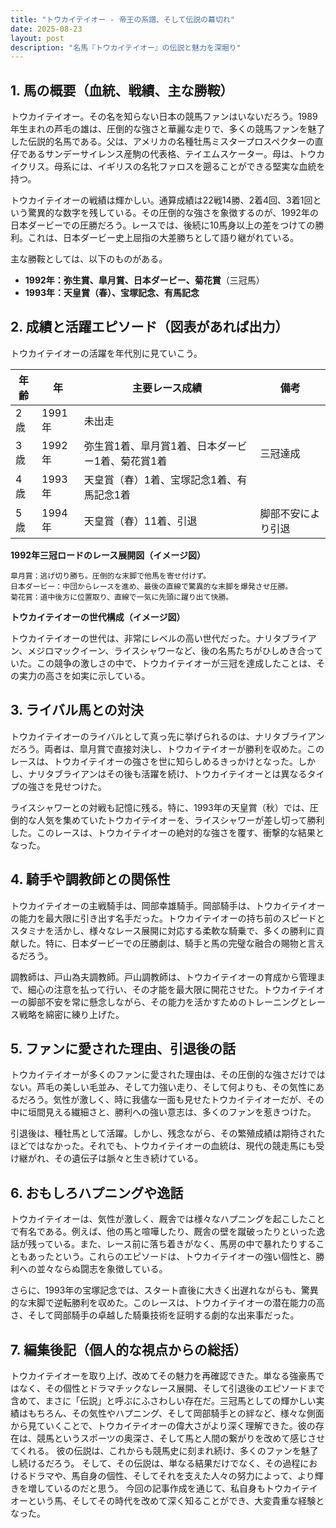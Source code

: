 ```yaml
---
title: "トウカイテイオー - 帝王の系譜、そして伝説の幕切れ"
date: 2025-08-23
layout: post
description: "名馬『トウカイテイオー』の伝説と魅力を深堀り"
---
```


## 1. 馬の概要（血統、戦績、主な勝鞍）

トウカイテイオー。その名を知らない日本の競馬ファンはいないだろう。1989年生まれの芦毛の雄は、圧倒的な強さと華麗な走りで、多くの競馬ファンを魅了した伝説的名馬である。父は、アメリカの名種牡馬ミスタープロスペクターの直仔であるサンデーサイレンス産駒の代表格、テイエムスケーター。母は、トウカイクリス。母系には、イギリスの名牝ファロスを遡ることができる堅実な血統を持つ。

トウカイテイオーの戦績は輝かしい。通算成績は22戦14勝、2着4回、3着1回という驚異的な数字を残している。その圧倒的な強さを象徴するのが、1992年の日本ダービーでの圧勝だろう。レースでは、後続に10馬身以上の差をつけての勝利。これは、日本ダービー史上屈指の大差勝ちとして語り継がれている。

主な勝鞍としては、以下のものがある。

* **1992年：弥生賞、皐月賞、日本ダービー、菊花賞**（三冠馬）
* **1993年：天皇賞（春）、宝塚記念、有馬記念**


## 2. 成績と活躍エピソード（図表があれば出力）

トウカイテイオーの活躍を年代別に見ていこう。

| 年齢 | 年 | 主要レース成績 | 備考 |
|---|---|---|---|
| 2歳 | 1991年 |  未出走 |  |
| 3歳 | 1992年 | 弥生賞1着、皐月賞1着、日本ダービー1着、菊花賞1着 | 三冠達成 |
| 4歳 | 1993年 | 天皇賞（春）1着、宝塚記念1着、有馬記念1着 |  |
| 5歳 | 1994年 |  天皇賞（春）11着、引退 |  脚部不安により引退 |


**1992年三冠ロードのレース展開図（イメージ図）**

```
皐月賞：逃げ切り勝ち。圧倒的な末脚で他馬を寄せ付けず。
日本ダービー：中団からレースを進め、最後の直線で驚異的な末脚を爆発させ圧勝。
菊花賞：道中後方に位置取り、直線で一気に先頭に躍り出て快勝。
```

**トウカイテイオーの世代構成（イメージ図）**

トウカイテイオーの世代は、非常にレベルの高い世代だった。ナリタブライアン、メジロマックイーン、ライスシャワーなど、後の名馬たちがひしめき合っていた。この競争の激しさの中で、トウカイテイオーが三冠を達成したことは、その実力の高さを如実に示している。


## 3. ライバル馬との対決

トウカイテイオーのライバルとして真っ先に挙げられるのは、ナリタブライアンだろう。両者は、皐月賞で直接対決し、トウカイテイオーが勝利を収めた。このレースは、トウカイテイオーの強さを世に知らしめるきっかけとなった。しかし、ナリタブライアンはその後も活躍を続け、トウカイテイオーとは異なるタイプの強さを見せつけた。

ライスシャワーとの対戦も記憶に残る。特に、1993年の天皇賞（秋）では、圧倒的な人気を集めていたトウカイテイオーを、ライスシャワーが差し切って勝利した。このレースは、トウカイテイオーの絶対的な強さを覆す、衝撃的な結果となった。


## 4. 騎手や調教師との関係性

トウカイテイオーの主戦騎手は、岡部幸雄騎手。岡部騎手は、トウカイテイオーの能力を最大限に引き出す名手だった。トウカイテイオーの持ち前のスピードとスタミナを活かし、様々なレース展開に対応する柔軟な騎乗で、多くの勝利に貢献した。特に、日本ダービーでの圧勝劇は、騎手と馬の完璧な融合の賜物と言えるだろう。

調教師は、戸山為夫調教師。戸山調教師は、トウカイテイオーの育成から管理まで、細心の注意を払って行い、その才能を最大限に開花させた。トウカイテイオーの脚部不安を常に懸念しながら、その能力を活かすためのトレーニングとレース戦略を綿密に練り上げた。


## 5. ファンに愛された理由、引退後の話

トウカイテイオーが多くのファンに愛された理由は、その圧倒的な強さだけではない。芦毛の美しい毛並み、そして力強い走り、そして何よりも、その気性にあるだろう。気性が激しく、時に我儘な一面も見せたトウカイテイオーだが、その中に垣間見える繊細さと、勝利への強い意志は、多くのファンを惹きつけた。

引退後は、種牡馬として活躍。しかし、残念ながら、その繁殖成績は期待されたほどではなかった。それでも、トウカイテイオーの血統は、現代の競走馬にも受け継がれ、その遺伝子は脈々と生き続けている。


## 6. おもしろハプニングや逸話

トウカイテイオーは、気性が激しく、厩舎では様々なハプニングを起こしたことで有名である。例えば、他の馬と喧嘩したり、厩舎の壁を蹴破ったりといった逸話が残っている。また、レース前に落ち着きがなく、馬房の中で暴れたりすることもあったという。これらのエピソードは、トウカイテイオーの強い個性と、勝利への並々ならぬ闘志を象徴している。

さらに、1993年の宝塚記念では、スタート直後に大きく出遅れながらも、驚異的な末脚で逆転勝利を収めた。このレースは、トウカイテイオーの潜在能力の高さ、そして岡部騎手の卓越した騎乗技術を証明する劇的な出来事だった。


## 7. 編集後記（個人的な視点からの総括）

トウカイテイオーを取り上げ、改めてその魅力を再確認できた。単なる強豪馬ではなく、その個性とドラマチックなレース展開、そして引退後のエピソードまで含めて、まさに「伝説」と呼ぶにふさわしい存在だ。三冠馬としての輝かしい実績はもちろん、その気性やハプニング、そして岡部騎手との絆など、様々な側面から見ていくことで、トウカイテイオーの偉大さがより深く理解できた。彼の存在は、競馬というスポーツの奥深さ、そして馬と人間の繋がりを改めて感じさせてくれる。  彼の伝説は、これからも競馬史に刻まれ続け、多くのファンを魅了し続けるだろう。  そして、その伝説は、単なる結果だけでなく、その過程におけるドラマや、馬自身の個性、そしてそれを支えた人々の努力によって、より輝きを増しているのだと思う。  今回の記事作成を通じて、私自身もトウカイテイオーという馬、そしてその時代を改めて深く知ることができ、大変貴重な経験となった。
